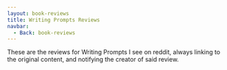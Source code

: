```yaml
---
layout: book-reviews
title: Writing Prompts Reviews
navbar:
  - Back: book-reviews
---
```


These are the reviews for Writing Prompts I see on reddit, always linking to the original content, and notifying the creator of said review.
